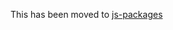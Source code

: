 This has been moved to [js-packages](https://github.com/churchcommunitybuilder/js-packages/tree/main/packages/api)
